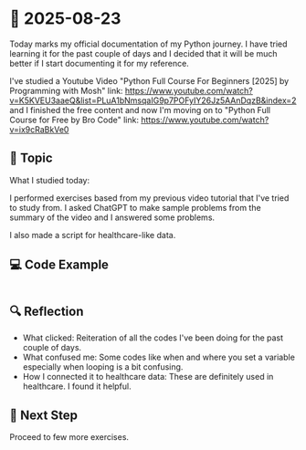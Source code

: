 # 📅 2025-08-23

Today marks my official documentation of my Python journey. I have tried learning it for
the past couple of days and I decided that it will be much better if
I start documenting it for my reference.

I've studied a Youtube Video "Python Full Course For Beginners [2025] by Programming with Mosh"
link: https://www.youtube.com/watch?v=K5KVEU3aaeQ&list=PLuA1bNmsqaIG9p7POFyIY26Jz5AAnDqzB&index=2
and I finished the free content and now I'm moving on to "Python Full Course for Free by Bro Code"
link: https://www.youtube.com/watch?v=ix9cRaBkVe0

## 📝 Topic

What I studied today:  

I performed exercises based from my previous video tutorial that I've tried to study from. I asked ChatGPT to
make sample problems from the summary of the video and I answered some problems.

I also made a script for healthcare-like data.

## 💻 Code Example

```python

```

## 🔍 Reflection

- What clicked:  Reiteration of all the codes I've been doing for the past couple of days.
- What confused me:  Some codes like when and where you set a variable especially when looping is a bit confusing.
- How I connected it to healthcare data:  These are definitely used in healthcare. I found it helpful.

## 🎯 Next Step

Proceed to few more exercises.
